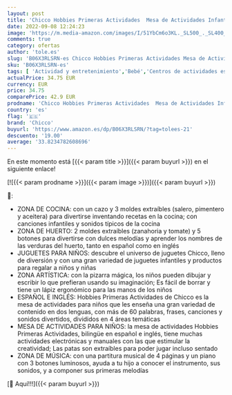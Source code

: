 ```yaml
---
layout: post
title: 'Chicco Hobbies Primeras Actividades  Mesa de Actividades Infantil Bilingüe Español/Inglés  Juego Educativo Electrónico con Luces y Sonido – Juguete para Bebés de 1 a 4 Años'
date: 2022-09-08 12:24:23
image: 'https://m.media-amazon.com/images/I/51YbCm6o3KL._SL500_._SL400_.jpg'
comments: true
category: ofertas
author: 'tole.es'
slug: 'B06X3RLSRN-es Chicco Hobbies Primeras Actividades Mesa de Actividades...'
sku: 'B06X3RLSRN-es'
tags: [ 'Actividad y entretenimiento','Bebé','Centros de actividades estáticos para bebés','bebés','chicco','🇪🇸', ]
actualPrice: 34.75 EUR
currency: EUR
price: 34.75
comparePrice: 42.9 EUR
prodname: 'Chicco Hobbies Primeras Actividades  Mesa de Actividades Infantil Bilingüe Español/Inglés  Juego Educativo Electrónico con Luces y Sonido – Juguete para Bebés de 1 a 4 Años'
country: 'es'
flag: '🇪🇸'
brand: 'Chicco'
buyurl: 'https://www.amazon.es/dp/B06X3RLSRN/?tag=tolees-21'
descuento: '19.00'
average: '33.8234782608696'
---
```


En este momento está [{{< param title >}}]({{< param buyurl >}}) en el siguiente enlace!

[![{{< param prodname >}}]({{< param image >}})]({{< param buyurl >}})

🔎:

- ZONA DE COCINA: con un cazo y 3 moldes extraíbles (salero, pimentero y aceitera) para divertirse inventando recetas en la cocina; con canciones infantiles y sonidos típicos de la cocina
- ZONA DE HUERTO: 2 moldes extraíbles (zanahoria y tomate) y 5 botones para divertirse con dulces melodías y aprender los nombres de las verduras del huerto, tanto en español como en inglés
- JUGUETES PARA NIÑOS: descubre el universo de juguetes Chicco, lleno de diversión y con una gran variedad de juguetes infantiles y productos para regalar a niños y niñas
- ZONA ARTÍSTICA: con la pizarra mágica, los niños pueden dibujar y escribir lo que prefieran usando su imaginación; Es fácil de borrar y tiene un lápiz ergonómico para las manos de los niños
- ESPAÑOL E INGLÉS: Hobbies Primeras Actividades de Chicco es la mesa de actividades para niños que les enseña una gran variedad de contenido en dos lenguas, con más de 60 palabras, frases, canciones y sonidos divertidos, divididos en 4 áreas temáticas
- MESA DE ACTIVIDADES PARA NIÑOS: la mesa de actividades Hobbies Primeras Actividades, bilingüe en español e inglés, tiene muchas actividades electrónicas y manuales con las que estimular la creatividad; Las patas son extraíbles para poder jugar incluso sentado
- ZONA DE MÚSICA: con una partitura musical de 4 páginas y un piano con 3 botones luminosos, ayuda a tu hijo a conocer el instrumento, sus sonidos, y a componer sus primeras melodías

[🛒 Aquí!!!]({{< param buyurl >}})
